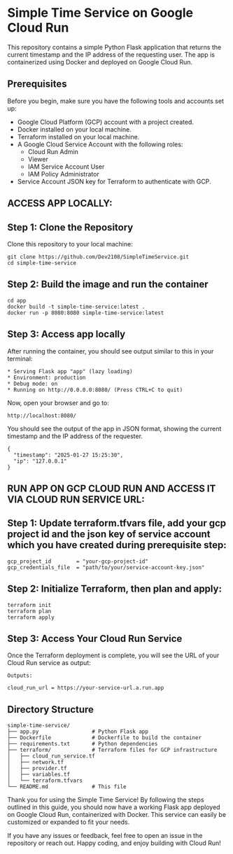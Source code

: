 # Simple Time Service on Google Cloud Run

This repository contains a simple Python Flask application that returns the current timestamp and the IP address of the requesting user. The app is containerized using Docker and deployed on Google Cloud Run.

## Prerequisites
Before you begin, make sure you have the following tools and accounts set up:
- Google Cloud Platform (GCP) account with a project created.
- Docker installed on your local machine.
- Terraform installed on your local machine.
- A Google Cloud Service Account with the following roles:
  - Cloud Run Admin
  - Viewer
  - IAM Service Account User
  - IAM Policy Administrator
- Service Account JSON key for Terraform to authenticate with GCP.

## ACCESS APP LOCALLY:
## Step 1: Clone the Repository
Clone this repository to your local machine:
 ```
git clone https://github.com/Dev2108/SimpleTimeService.git
cd simple-time-service
```

## Step 2: Build the image and run the  container
```
cd app
docker build -t simple-time-service:latest .
docker run -p 8080:8080 simple-time-service:latest
```

## Step 3: Access app locally
After running the container, you should see output similar to this in your terminal:
```
* Serving Flask app "app" (lazy loading)
* Environment: production
* Debug mode: on
* Running on http://0.0.0.0:8080/ (Press CTRL+C to quit)
```
Now, open your browser and go to:
```
http://localhost:8080/
```
You should see the output of the app in JSON format, showing the current timestamp and the IP address of the requester.
```
{
  "timestamp": "2025-01-27 15:25:30",
  "ip": "127.0.0.1"
}
```

## RUN APP ON GCP CLOUD RUN AND ACCESS IT VIA CLOUD RUN SERVICE URL:

## Step 1: Update terraform.tfvars file, add your gcp project id and the json key of service account which you have created during prerequisite step:
```
gcp_project_id        = "your-gcp-project-id"
gcp_credentials_file  = "path/to/your/service-account-key.json"
```
## Step 2: Initialize Terraform, then plan and apply:
```
terraform init
terraform plan
terraform apply
```
## Step 3: Access Your Cloud Run Service
Once the Terraform deployment is complete, you will see the URL of your Cloud Run service as output:
```
Outputs:

cloud_run_url = https://your-service-url.a.run.app
```

## Directory Structure
```
simple-time-service/
├── app.py                 # Python Flask app
├── Dockerfile             # Dockerfile to build the container
├── requirements.txt       # Python dependencies
├── terraform/             # Terraform files for GCP infrastructure
│   ├── cloud_run_service.tf
│   ├── network.tf
│   ├── provider.tf
│   ├── variables.tf
│   └── terraform.tfvars
└── README.md              # This file
```

Thank you for using the Simple Time Service! By following the steps outlined in this guide, you should now have a working Flask app deployed on Google Cloud Run, containerized with Docker. This service can easily be customized or expanded to fit your needs.

If you have any issues or feedback, feel free to open an issue in the repository or reach out. Happy coding, and enjoy building with Cloud Run!



